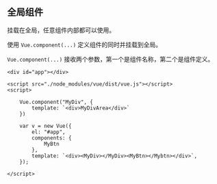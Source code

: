 ## 全局组件

挂载在全局，任意组件内部都可以使用。

使用 `Vue.component(...)` 定义组件的同时并挂载到全局。

`Vue.component(...)` 接收两个参数，第一个是组件名称，第二个是组件定义。

```
<div id="app"></div>

<script src="./node_modules/vue/dist/vue.js"></script>
<script>

    Vue.component("MyDiv", {
        template: `<div>MyDivArea</div>`
    })

    var v = new Vue({
        el: "#app",
        components: {
            MyBtn
        },
        template: `<div><MyDiv></MyDiv><MyBtn></Mybtn></div>`,
    });

</script>
```
